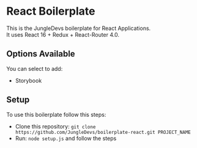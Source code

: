 # React Boilerplate

This is the JungleDevs boilerplate for React Applications. \
It uses React 16 + Redux + React-Router 4.0.

## Options Available

You can select to add:

* Storybook

## Setup

To use this boilerplate follow this steps:

* Clone this repository: `git clone https://github.com/JungleDevs/boilerplate-react.git PROJECT_NAME`
* Run: `node setup.js` and follow the steps
